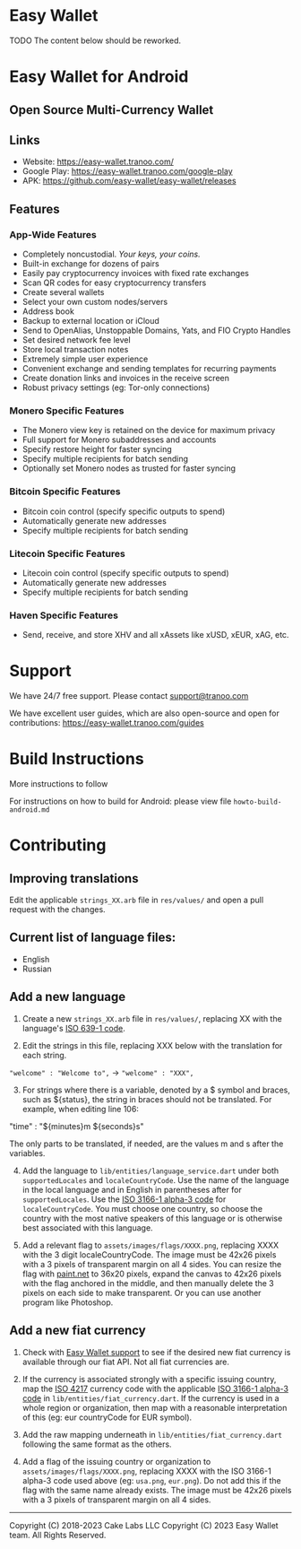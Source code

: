 # Easy Wallet

TODO The content below should be reworked.

# Easy Wallet for Android

## Open Source Multi-Currency Wallet

## Links

* Website: https://easy-wallet.tranoo.com/
* Google Play: https://easy-wallet.tranoo.com/google-play
* APK: https://github.com/easy-wallet/easy-wallet/releases

## Features

### App-Wide Features

* Completely noncustodial. *Your keys, your coins.*
* Built-in exchange for dozens of pairs
* Easily pay cryptocurrency invoices with fixed rate exchanges
* Scan QR codes for easy cryptocurrency transfers
* Create several wallets
* Select your own custom nodes/servers
* Address book
* Backup to external location or iCloud
* Send to OpenAlias, Unstoppable Domains, Yats, and FIO Crypto Handles
* Set desired network fee level
* Store local transaction notes
* Extremely simple user experience
* Convenient exchange and sending templates for recurring payments
* Create donation links and invoices in the receive screen
* Robust privacy settings (eg: Tor-only connections)

### Monero Specific Features

* The Monero view key is retained on the device for maximum privacy
* Full support for Monero subaddresses and accounts
* Specify restore height for faster syncing
* Specify multiple recipients for batch sending
* Optionally set Monero nodes as trusted for faster syncing

### Bitcoin Specific Features

* Bitcoin coin control (specify specific outputs to spend)
* Automatically generate new addresses
* Specify multiple recipients for batch sending

### Litecoin Specific Features

* Litecoin coin control (specify specific outputs to spend)
* Automatically generate new addresses
* Specify multiple recipients for batch sending

### Haven Specific Features

* Send, receive, and store XHV and all xAssets like xUSD, xEUR, xAG, etc.

# Support

We have 24/7 free support. Please contact support@tranoo.com

We have excellent user guides, which are also open-source and open for contributions:
https://easy-wallet.tranoo.com/guides

# Build Instructions

More instructions to follow

For instructions on how to build for Android: please view file `howto-build-android.md`

# Contributing

## Improving translations

Edit the applicable `strings_XX.arb` file in `res/values/` and
open a pull request with the changes.

## Current list of language files:

- English
- Russian

## Add a new language

1. Create a new `strings_XX.arb` file in `res/values/`, replacing XX with 
the language's [ISO 639-1 code](https://en.wikipedia.org/wiki/ISO_639-1).

2. Edit the strings in this file, replacing XXX below with the translation for each string.

`"welcome" : "Welcome to",` -> `"welcome" : "XXX",`

3. For strings where there is a variable, denoted by a $ symbol and
braces, such as ${status}, the string in braces should not be translated.
For example, when editing line 106:

"time" : "${minutes}m ${seconds}s"

The only parts to be translated, if needed, are the values m and s after the variables.

4. Add the language to `lib/entities/language_service.dart`
under both `supportedLocales` and `localeCountryCode`. Use the name of the language
in the local language and in English in parentheses after for `supportedLocales`. Use
the [ISO 3166-1 alpha-3 code](https://en.wikipedia.org/wiki/ISO_3166-1_alpha-3)
for `localeCountryCode`. You must choose one country, so choose the country with the most
native speakers of this language or is otherwise best associated with this language.

5. Add a relevant flag to `assets/images/flags/XXXX.png`, replacing XXXX with
the 3 digit localeCountryCode. The image must be 42x26 pixels with a 3 pixels of
transparent margin on all 4 sides. You can resize the flag
with [paint.net](https://www.getpaint.net/) to 36x20 pixels, expand
the canvas to 42x26 pixels with the flag anchored in the middle,
and then manually delete the 3 pixels on each side to make transparent.
Or you can use another program like Photoshop.

## Add a new fiat currency

1. Check with [Easy Wallet support](https://easy-wallet.tranoo.com/guides) to see if the
desired new fiat currency is available through our fiat API. Not all fiat currencies are.

2. If the currency is associated strongly with a specific issuing country,
map the [ISO 4217](https://en.wikipedia.org/wiki/ISO_4217) currency code with
the applicable [ISO 3166-1 alpha-3 code](https://en.wikipedia.org/wiki/ISO_3166-1_alpha-3)
in `lib/entities/fiat_currency.dart`. If the currency is used in a whole region or organization,
then map with a reasonable interpretation of this (eg: eur countryCode for EUR symbol).

3. Add the raw mapping underneath in `lib/entities/fiat_currency.dart` following
the same format as the others.

4. Add a flag of the issuing country or organization to `assets/images/flags/XXXX.png`,
replacing XXXX with the ISO 3166-1 alpha-3 code used above (eg: `usa.png`, `eur.png`).
Do not add this if the flag with the same name already exists. The image must be 42x26
pixels with a 3 pixels of transparent margin on all 4 sides.

---

Copyright (C) 2018-2023 Cake Labs LLC
Copyright (C) 2023 Easy Wallet team. All Rights Reserved.
